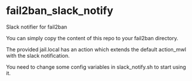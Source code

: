 # fail2ban_slack_notify
Slack notifier for fail2ban

You can simply copy the content of this repo to your fail2ban directory.

The provided jail.local has an action which extends the default action_mwl with 
the slack notification.

You need to change some config variables in slack_notify.sh to start using it.
